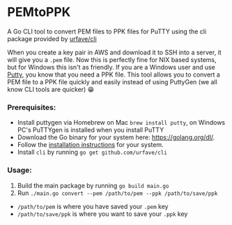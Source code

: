 # PEMtoPPK
A Go CLI tool to convert PEM files to PPK files for PuTTY using the cli package provided by [urfave/cli](https://github.com/urfave/cli)

When you create a key pair in AWS and download it to SSH into a server, it will give you a `.pem` file. Now this is perfectly fine for NIX based systems, but for Windows this isn't as friendly. If you are a Windows user and use [Putty](http://www.putty.org/), you know that you need a PPK file. This tool allows you to convert a PEM file to a PPK file quickly and easily instead of using PuttyGen (we all know CLI tools are quicker) :grin:

### Prerequisites:

- Install puttygen via Homebrew on Mac `brew install putty`, on Windows PC's PuTTYgen is installed when you install PuTTY
- Download the Go binary for your system here: https://golang.org/dl/.
- Follow the [installation instructions](https://golang.org/doc/install) for your system.
- Install `cli` by running `go get github.com/urfave/cli`

### Usage:

1. Build the main package by running `go build main.go`
2. Run `./main.go convert --pem /path/to/pem --ppk /path/to/save/ppk`
  - `/path/to/pem` is where you have saved your `.pem` key
  - `/path/to/save/ppk` is where you want to save your `.ppk` key
